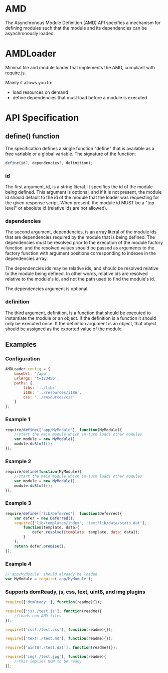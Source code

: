 # AMD
The Asynchronous Module Definition (AMD) API specifies a mechanism for defining modules such that the module and its dependencies can be asynchronously loaded.

# AMDLoader
Minimal file and module loader that implements the AMD, compliant with require.js.

Mainly it allows you to:
  - load resources on demand
  - define dependencies that must load before a module is executed

# API Specification
## define() function

The specification defines a single function "define" that is available as a free variable or a global variable. The signature of the function:

```javascript
define(id?, dependencies?, definition);
```

### id
The first argument, id, is a string literal. It specifies the id of the module being defined. This argument is optional, and if it is not present, the module id should default to the id of the module that the loader was requesting for the given response script. When present, the module id MUST be a "top-level" or absolute id (relative ids are not allowed).

### dependencies
The second argument, dependencies, is an array literal of the module ids that are dependencies required by the module that is being defined. The dependencies must be resolved prior to the execution of the module factory function, and the resolved values should be passed as arguments to the factory function with argument positions corresponding to indexes in the dependencies array.

The dependencies ids may be relative ids, and should be resolved relative to the module being defined. In other words, relative ids are resolved relative to the module's id, and not the path used to find the module's id.

The dependencies argument is optional.

### definition
The third argument, definition, is a function that should be executed to instantiate the module or an object. If the definition is a function it should only be executed once. If the definition argument is an object, that object should be assigned as the exported value of the module.

## Examples
### Configuration
```javascript
AMDLoader.config = {
	baseUrl: '/app',
	urlArgs: 't=123456',
	paths: {
		libs: '../libs',
		i18n: '../resources/i18n',
		css: '../resources/css'
	}
};
```

### Example 1
```javascript
require/define(['app/MyModule'], function(MyModule){
    //start the main module which in-turn loads other modules
    var module = new MyModule();
    module.doStuff();
});
```

### Example 2
```javascript
require/define(function(MyModule){
    //start the main module which in-turn loads other modules
    var module = new MyModule();
    module.doStuff();
});
```

### Example 3
```javascript
require/define(['lib/Deferred'], function(Deferred){
    var defer = new Deferred(); 
    require(['lib/templates/index', 'text!lib/data/stats.dat'],
        function(template, data){
            defer.resolve({template: template, data: data});
        }
    );
    return defer.promise();
});
```

### Example 4
```javascript
//'app/MyModule' should already be loaded
var MyModule = require('app/MyModule');
```

### Supports domReady, js, css, text, uint8, and img plugins
```javascript
require(['domReady!'], function(readme){});

require(['js!./test.js'], function(readme){
	//loads non-AMD files
});

require(['css!./test.css'], function(readme){});

require(['text!./test.md'], function(readme){});

require(['uint8!./test.dat'], function(readme){});

require(['img!./test.jpg'], function(readme){
	//this implies DOM to be ready
});
```
